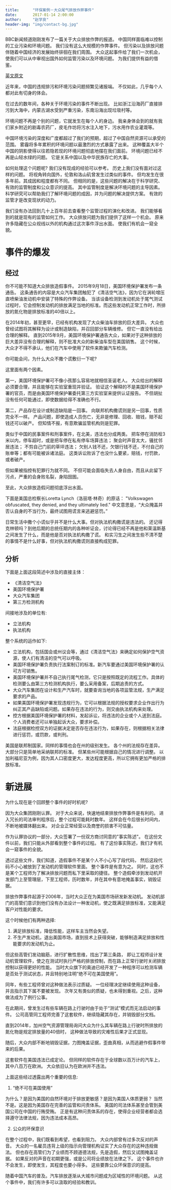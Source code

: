 ```yaml
---
title:      "环保案例－大众尾气排放作弊事件"
date:       2017-01-14 2:00:00
author:     "赵学良"
header-img: "img/contact-bg.jpg"
---
```


BBC新闻频道刚刚发布了一篇关于大众排放作弊的报道。
中国同样面临难以控制的工业污染和环境问题。
我们没有这么大规模的作弊事件。
但污染以及排放问题伴随着中国经济的发展始终徘徊在我们周围。
大众这起事件给了我们一次机会，使我们可以从中审视出国外如何监管污染以及环境问题。
为我们提供有益的借鉴。

[英文原文](http://www.bbc.com/news/business-38603723)

近年来，中国的违规排污和环境污染问题频繁见诸报端。
不仅如此，几乎每个人都对此有切身的体会。

在过去的数年间，各种关于环境污染的事件不断出现。
比如浙江沿海药厂直接排污到大海中，内蒙古湖水受到严重污染，东南沿海出现垃圾村等。

环境问题不再是个别的问题，它就发生在每个人的身边。
我亲身体会到的就有我们家乡附近的剧毒农药厂，皮毛作坊将污水注入地下，污水用作农业灌溉等。

中国环境污染的深度和广度都超过了我们的预期，超过了中国自然资源可以承受的范围。
雾霾将多年累积的环境问题以最激烈的方式暴露了出来。
这种覆盖大半个中国的阴影使得以往若隐若现的环境问题彻底地摆在我们面前。
环境问题已经不再是山轻水绿的问题。
它是关系中国以及中华民族存亡的大事。

如何处理这个问题呢?
我们没有现成的经验可以参考。
历史上我们没有面对过这样的问题。
将视角转向国外，伦敦和洛山矶曾发生过类似的事件。
但均发生在很多年前。其成因和程度都有不同。
但相同的是，这些问题的解决在于科学研究、有效的监管制度和公众意识的提高。
其中监管制度是解决环境问题的主导因素。
科学研究可以帮助我们了解环境问题的成因，并为问题的解决提供方案。
有效的监管才是改变现状的动力。

我们没有办法回到几十上百年前去查看整个监管过程的演化和改进。
我们能够看到的就是现有的监管如何工作。
大众排放问题为我们提供了这样一个机会。
原来许多隐藏在公众视线以外的机构通过这次事件浮出水面。
使我们有机会一窥全貌。

# 事件的爆发

## 经过

你不可能不知道大众排放造假事件。
2015年9月18日，美国环境保护署发布一条通告。
这条通告的内容是大众汽车集团触犯了《清洁空气法》，因为它在涡轮增压直喷柴油发动机中安装了特殊的作弊设备。
当该设备检测到发动机处于尾气测试过程时，它会控制发动机的排放满足当地的标准。而这些发动机正常工作时，所排放的氮化物是排放标准的40倍以上。

在2014年初，甚至更早，已经有机构发现了大众柴油车排放的巨大差异。
大众也曾经试图将其解释为设计或制造缺陷，并召回部分车辆维修。
但它一直没有给出合理的解释。
直到2015年9月，美国环境保护署通告大众，如果对于这种排放的巨大差异没有合理的解释，则不批准大众的新柴油车型在美国销售。
这个时候，大众才不得不承认，他们在汽车中使用了软件来欺骗汽车检测。

你可能会问，为什么大众不撒个谎敷衍一下呢?

这里面有两个因素。

第一，美国环境保护署可不像小孩那么容易地就相信圣诞老人。
大众给出的解释必须要合理，并且能够在实验室重现并验证。
验证这个解释的不是美国环境保护署的官员，而是由美国环境保护署委托第三方实验室来提供认证报告。
不但胡扯没有任何可能通过，即使数据给得不准确也不行。

第二，产品存在设计或制造缺陷是一回事。
向联邦机构撒谎则是另一回事，性质完全不一样。
产品问题，即使造成人员伤亡，无非是修理、回收、赔钱，赔不起钱还可以破产。
但知情不报，有意欺骗监管机构则是犯罪。

类似于中国的民事案件和刑事案件，在北美，违法也分成两类。
把车停在消防栓3米以内，停车超时，或是把车停在私有停车场算违法；
聚会时声音太大，骚扰邻居违法；
不剪自己门前的草坪违法；
欠别人钱不还，欠银行钱不还，不付自己的账单等；都有可能被诉诸法庭。
这类诉讼败诉了也没什么要紧，赔钱，付罚款，或者破产。

但如果被指控有犯罪行为就不同。
不但可能会面临失去人身自由，而且从此留下污点，严重的会身败名裂，身陷囹圄。

至此，大众排放造假问题彻底浮出水面。

下面是美国总检察长Loretta Lynch（洛丽塔·林奇）的原话：
"Volkswagen obfuscated, they denied, and they ultimately lied."
中文意思是，“大众掩盖并否认自身的不当行为，最终试图用谎言来逃避惩罚。”

日常生活中撒个小谎似乎并不是什么大事。但对执法机构撒谎是违法的。
还记得克林顿吗？到他后期的总统任期内的各种听证会，讨论得已经不再是他和莱温斯基之间发生了什么，而是他是否对执法机构撒了谎。
和实习生之间发生些不清不楚的事情不是什么好事，但对执法机构撒谎则直接构成犯罪。

## 分析

下面是上面这段简述中涉及的直接主体：

- 《清洁空气法》
- 美国环境保护署
- 大众汽车集团
- 第三方检测机构

间接地涉及的单位有:

- 立法机构
- 执法机构

整个系统的运作如下:

- 立法机构，包括国会或州议会等，通过《清洁空气法》来确定如何保护空气资源，使人们有清洁的空气可以呼吸。
- 美国环境保护署负责执行法案制订的标准。新汽车要通过美国环境保护署的认可方可销售。
- 美国环境保护署并不自己执行尾气检测，它只是按照既定的流程工作。具体的检测要么由第三方检测机构执行，要么采用备案，后期追责的方式。
- 大众汽车集团在设计和生产汽车时，就要查询当地的各项监管法规，生产满足要求的产品。
- 如果美国环境保护署发现违规行为，它可以根据法规的授权要求企业作出行为纠正其产品缺陷或问题。如果存在违法的行为，则交由执法机构来处理。
- 控方根据美国环境保护署的材料，发起诉讼，将违法的企业或个人送到法庭。个人消费者还可以单独起诉大众，要求补偿。
- 法庭根据检控双方的证据决定是否存在违法行为，如果存在，则根据相关法律进行惩罚，或罚款，或判刑。

美国是联邦制国家。同样的事情也会在州的级别发生。
各个州的法规存在差异。大部分只是简单地采纳联邦的标准。
但某些州可能根据自己的情况进行调整。
以加利福尼亚为例，因为其人口密度更大，发达程度更高，所以它拥有更加严格的排放标准。

# 新进展

为什么现在是个回顾整个事件的好时机呢?

因为大众集团刚刚认罪。
对于大众来说，快速地结束排放作弊事件是有利的。
进入冗长的司法审判程序后，整个过程可能耗时数年。
这样会在今后很长时间内，不断地被媒体翻出来。
对企业正常经营以及商誉的损害不可估量。

作为认罪协议的一部分，大众签署了一份双方商讨同意的"事实陈述"。
在这份文件以前，我们只能从外部看到整个事件的过程。
有了这份事实陈述，我们才有机会一窥事件的全貌。

透过这些文件，我们知道，造假事件不是某个人不小心写了段代码，
然后这段代码不小心被放到了发动机的管理软件里面。
整个事件是有意为之。
同时，这也不是某个工程师为了解决排放问题而私下里采取的捷径。
整个造假牵涉到发动机开发部门上至管理层，下至工程师，历时数年，并在其中有意地掩盖事实，销毁证据。

排放作弊事件起源于2006年，当时大众正在为美国市场研发新发动机。
发动机部门的高管们意识到他们没有办法设计一种发动机，使之既满足排放标准，又能满足客户对性能的要求。

这个时候他们有两种选择:

1.  满足排放标准，降低性能，这样车主当然会失望。
2.  不生产发动机，退出美国市场，直到技术上获得突破，能够制造满足排放和性能要求的发动机为止。

但这些高管们发动脑筋，进行扩散性思维，找出了第三条路，
即让工程师设计发动机管理软件，使之在测试时执行严格的排放控制，而在路上正常行驶时关闭排放控制以获得更好的性能。
当时大众旗下的奥迪已经开发了一种程序可以检测车辆是否处于测试状态，并且特别地注明“绝不可在美国使用”。

同年，有些工程师曾对这种做法表示过质疑。
一位经理决定继续使用这种设备，并且指示其下属不要被发现。
次年又有类似的质疑，也未得到重视。之后，这种做法成为了例行公事。

在此期间，曾发生过有些车辆在路上行驶时由于处于“测试”模式而无法启动的事件。
公司高管同工程师完善了这套软件，继续隐藏其存在，并销毁部分文档。

直到2014年，加州空气资源管理局询问大众为什么其车辆在路上行驶时所排放的氮化物是规定排放量的40倍时，
这种做法导致的灾难性后果才正式显现。

随后，大众内部不断地销毁证据，力图掩盖证据，歪曲真相，从而逃避作假事件带来的后果。

这套软件在美国违法已成定论。
但同样的软件存在于全球数以百万计的汽车上，其中八百万在欧洲。
大众依旧认为在欧洲并不违法。

上面这些经过透露出两个重要的信息:

1. “绝不可在美国使用” 

  为什么？是因为美国的自然环境对于排放更敏感？是因为美国人体质更弱？
  当然不是。这是因为美国存在完善的监管和问责体系。
  美国的司法体系甚至会管到美国公司在中国的行贿受贿。
  正是有这种问责体系的存在，使得企业经营者都会选择遵守法律法规，因为违法成本高昂。

2. 公众的环保意识

  在整个过程中，我们既看到希望，也看到阻力。
  大众内部曾有过多次反对的声音。
  大众的一名雇员违背上级的指示向管理机构证实了大众存在的这种违规做法。
  但也存在高管们为了业绩而不顾道德法规，先是造假，然后又试图掩盖证据。
  如果反对的声音在初期更强，或是公司将业绩放在法律之下。
  这个事件也许不会发生，即使发生，其程度也要小得多。
  这些要靠公众环保意识的提高。

随着中国汽车的普及。汽车排放逐渐从大城市问题成为区域性的环境问题。
从这个事件中，我们有许多可以汲取的经验和教训。

